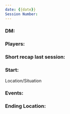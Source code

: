 ```yaml
---
date: {{date}}
Session Number: 
---
```

### DM:

### Players:



### Short recap last session:



### Start:
Location/Situation



### Events:



### Ending Location:
